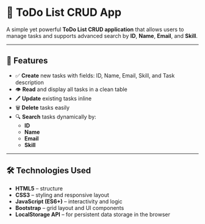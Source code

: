# 📝 ToDo List CRUD App

A simple yet powerful **ToDo List CRUD application** that allows users to manage tasks and supports advanced search by **ID**, **Name**, **Email**, and **Skill**.

---

## 🚀 Features

- ✅ **Create** new tasks with fields: ID, Name, Email, Skill, and Task description  
- 👁️ **Read** and display all tasks in a clean table  
- 🖊️ **Update** existing tasks inline  
- 🗑️ **Delete** tasks easily  
- 🔍 **Search** tasks dynamically by:
  - **ID**
  - **Name**
  - **Email**
  - **Skill**

---

## 🛠️ Technologies Used

- **HTML5** – structure  
- **CSS3** – styling and responsive layout  
- **JavaScript (ES6+)** – interactivity and logic  
- **Bootstrap** – grid layout and UI components  
- **LocalStorage API** – for persistent data storage in the browser
